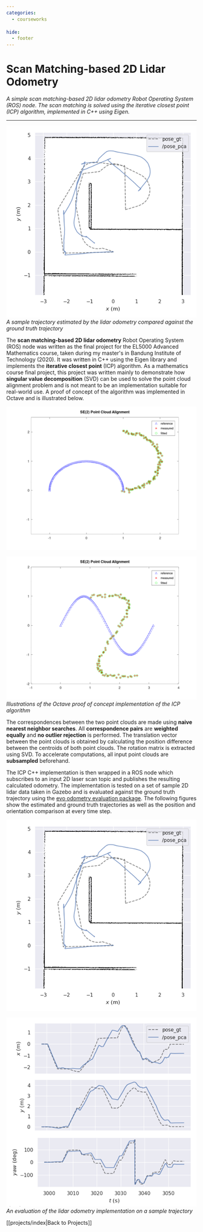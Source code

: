 ```yaml
---
categories:
  - courseworks

hide:
  - footer
---
```


# Scan Matching-based 2D Lidar Odometry

*A simple scan matching-based 2D lidar odometry Robot Operating System (ROS) node. The scan matching is solved using the iterative closest point (ICP) algorithm, implemented in C++ using Eigen.*

---

![](resources/projects/scan_matching/evo_traj.png)
*A sample trajectory estimated by the lidar odometry compared against the ground truth trajectory*

The **scan matching-based 2D lidar odometry** Robot Operating System (ROS) node was written as the final project for the EL5000 Advanced Mathematics course, taken during my master's in Bandung Institute of Technology (2020). It was written in C++ using the Eigen library and implements the **iterative closest point** (ICP) algorithm. As a mathematics course final project, this project was written mainly to demonstrate how **singular value decomposition** (SVD) can be used to solve the point cloud alignment problem and is not meant to be an implementation suitable for real-world use. A proof of concept of the algorithm was implemented in Octave and is illustrated below.

![](resources/projects/scan_matching/icp_animation.gif)

![](resources/projects/scan_matching/icp_2_animation.gif)
*Illustrations of the Octave proof of concept implementation of the ICP algorithm*

The correspondences between the two point clouds are made using **naive nearest neighbor searches**. All **correspondence pairs** are **weighted equally** and **no outlier rejection** is performed. The translation vector between the point clouds is obtained by calculating the position difference between the centroids of both point clouds. The rotation matrix is extracted using SVD. To accelerate computations, all input point clouds are **subsampled** beforehand.

The ICP C++ implementation is then wrapped in a ROS node which subscribes to an input 2D laser scan topic and publishes the resulting calculated odometry. The implementation is tested on a set of sample 2D lidar data taken in Gazebo and is evaluated against the ground truth trajectory using the [evo odometry evaluation package](https://github.com/MichaelGrupp/evo). The following figures show the estimated and ground truth trajectories as well as the position and orientation comparison at every time step.


![](resources/projects/scan_matching/evo_traj.png)

![](resources/projects/scan_matching/evo_pos_ort.png)
*An evaluation of the lidar odometry implementation on a sample trajectory*

[[projects/index|Back to Projects]]